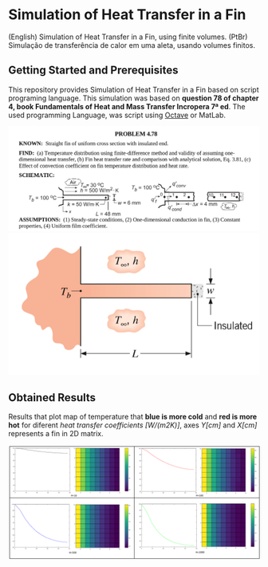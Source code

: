 # Simulation of Heat Transfer in a Fin
(English) Simulation of Heat Transfer in a Fin, using finite volumes.
(PtBr) Simulação de transferência de calor em uma aleta, usando volumes finitos.

## Getting Started and Prerequisites
This repository provides Simulation of Heat Transfer in a Fin based on script programing language. This simulation was based on **question 78 of chapter 4, book Fundamentals of Heat and Mass Transfer Incropera 7ª ed**. The used programming Language, was script using [Octave](https://www.gnu.org/software/octave/) or MatLab.

![](resources/question.png)
![](resources/question.PNG)

## Obtained Results
Results that plot map of temperature that **blue is more cold** and **red is more hot** for diferent *heat transfer coefficients [W/(m2K)]*, axes *Y[cm]* and *X[cm]* represents a fin in 2D matrix.

![](resources/results.png)


